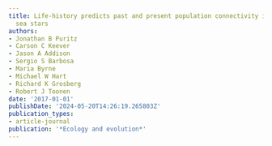 ```yaml
---
title: Life-history predicts past and present population connectivity in two sympatric
  sea stars
authors:
- Jonathan B Puritz
- Carson C Keever
- Jason A Addison
- Sergio S Barbosa
- Maria Byrne
- Michael W Hart
- Richard K Grosberg
- Robert J Toonen
date: '2017-01-01'
publishDate: '2024-05-20T14:26:19.265803Z'
publication_types:
- article-journal
publication: '*Ecology and evolution*'
---
```

